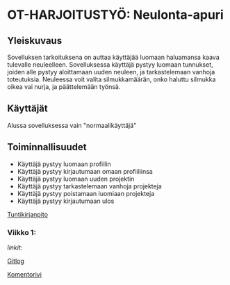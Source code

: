 # OT-HARJOITUSTYÖ: Neulonta-apuri

## Yleiskuvaus

Sovelluksen tarkoituksena on auttaa käyttäjää luomaan haluamansa kaava tulevalle neuleelleen. Sovelluksessa käyttäjä pystyy luomaan tunnukset, joiden alle pystyy aloittamaan uuden neuleen, ja tarkastelemaan vanhoja toteutuksia. Neuleessa voit valita silmukkamäärän, onko haluttu silmukka oikea vai nurja, ja päättelemään työnsä.

## Käyttäjät

Alussa sovelluksessa vain "normaalikäyttäjä"

## Toiminnallisuudet

- Käyttäjä pystyy luomaan profiilin
- Käyttäjä pystyy kirjautumaan omaan profiiliinsa
- Käyttäjä pystyy luomaan uuden projektin
- Käyttäjä pystyy tarkastelemaan vanhoja projekteja
- Käyttäjä pystyy poistamaan luomiaan projekteja
- Käyttäjä pystyy kirjautumaan ulos


[Tuntikirjanpito]()




### Viikko 1:

*linkit:* 

[Gitlog](https://github.com/Pihjoe/ot-harjoitustyo/blob/main/laskarit/viikko1/gitlog.txt)

[Komentorivi](https://github.com/Pihjoe/ot-harjoitustyo/blob/main/laskarit/viikko1/komentorivi.txt)


